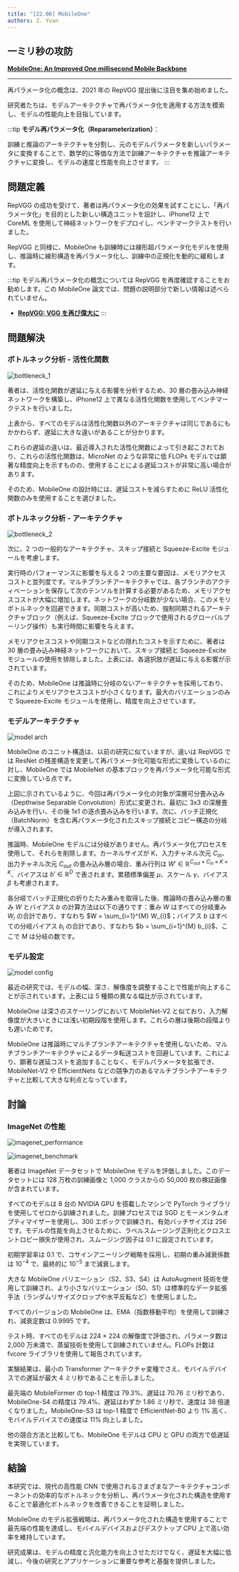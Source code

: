 ```yaml
---
title: "[22.06] MobileOne"
authors: Z. Yuan
---
```


## 一ミリ秒の攻防

[**MobileOne: An Improved One millisecond Mobile Backbone**](https://arxiv.org/abs/2206.04040)

---

再パラメータ化の概念は、2021 年の RepVGG 提出後に注目を集め始めました。

研究者たちは、モデルアーキテクチャで再パラメータ化を適用する方法を模索し、モデルの性能向上を目指しています。

:::tip
**モデル再パラメータ化（Reparameterization）**：

訓練と推論のアーキテクチャを分割し、元のモデルパラメータを新しいパラメータに変換することで、数学的に等価な方法で訓練アーキテクチャを推論アーキテクチャに変換し、モデルの速度と性能を向上させます。
:::

## 問題定義

RepVGG の成功を受けて、著者は再パラメータ化の効果を試すことにし、「再パラメータ化」を目的とした新しい構造ユニットを設計し、iPhone12 上で CoreML を使用して神経ネットワークをデプロイし、ベンチマークテストを行いました。

RepVGG と同様に、MobileOne も訓練時には線形超パラメータ化モデルを使用し、推論時に線形構造を再パラメータ化し、訓練中の正規化を動的に緩和します。

:::tip
モデル再パラメータ化の概念については RepVGG を再度確認することをお勧めします。この MobileOne 論文では、問題の説明部分で新しい情報は述べられていません。

- [**RepVGG: VGG を再び偉大に**](../2101-repvgg/index.md)
  :::

## 問題解決

### ボトルネック分析 - 活性化関数

![bottleneck_1](./img/img4.jpg)

著者は、活性化関数が遅延に与える影響を分析するため、30 層の畳み込み神経ネットワークを構築し、iPhone12 上で異なる活性化関数を使用してベンチマークテストを行いました。

上表から、すべてのモデルは活性化関数以外のアーキテクチャは同じであるにもかかわらず、遅延に大きな違いがあることが分かります。

これらの遅延の違いは、最近導入された活性化関数によって引き起こされており、これらの活性化関数は、MicroNet のような非常に低 FLOPs モデルでは顕著な精度向上を示すものの、使用することによる遅延コストが非常に高い場合があります。

そのため、MobileOne の設計時には、遅延コストを減らすために ReLU 活性化関数のみを使用することを選びました。

### ボトルネック分析 - アーキテクチャ

![bottleneck_2](./img/img5.jpg)

次に、2 つの一般的なアーキテクチャ、スキップ接続と Squeeze-Excite モジュールを考慮します。

実行時のパフォーマンスに影響を与える 2 つの主要な要因は、メモリアクセスコストと並列度です。マルチブランチアーキテクチャでは、各ブランチのアクティベーションを保存して次のテンソルを計算する必要があるため、メモリアクセスコストが大幅に増加します。ネットワークの分岐数が少ない場合、このメモリボトルネックを回避できます。同期コストが高いため、強制同期されるアーキテクチャブロック（例えば、Squeeze-Excite ブロックで使用されるグローバルプーリング操作）も実行時間に影響を与えます。

メモリアクセスコストや同期コストなどの隠れたコストを示すために、著者は 30 層の畳み込み神経ネットワークにおいて、スキップ接続と Squeeze-Excite モジュールの使用を排除しました。上表には、各選択肢が遅延に与える影響が示されています。

そのため、MobileOne は推論時に分岐のないアーキテクチャを採用しており、これによりメモリアクセスコストが小さくなります。最大のバリエーションのみで Squeeze-Excite モジュールを使用し、精度を向上させています。

### モデルアーキテクチャ

![model arch](./img/img6.jpg)

MobileOne のユニット構造は、以前の研究に似ていますが、違いは RepVGG では ResNet の残差構造を変更して再パラメータ化可能な形式に変換しているのに対し、MobileOne では MobileNet の基本ブロックを再パラメータ化可能な形式に変換している点です。

上図に示されているように、今回は再パラメータ化の対象が深層可分畳み込み（Depthwise Separable Convolution）形式に変更され、最初に 3x3 の深層畳み込みを行い、その後 1x1 の逐点畳み込みを行います。次に、バッチ正規化（BatchNorm）を含む再パラメータ化されたスキップ接続とコピー構造の分岐が導入されます。

推論時、MobileOne モデルには分岐がありません。再パラメータ化プロセスを使用して、それらを削除します。カーネルサイズが K、入力チャネル次元 $C_{in}$、出力チャネル次元 $C_{out}$ の畳み込み層の場合、重み行列は $W' \in \mathbb{R}^{C_{out}\times C_{in}\times K\times K}$、バイアスは $b' \in \mathbb{R}^D$ で表されます。累積標準偏差 $\mu$、スケール $\gamma$、バイアス $\beta$ も考慮されます。

各分岐でバッチ正規化の折りたたみ重みを取得した後、推論時の畳み込み層の重み $W$ とバイアス $b$ の計算方法は以下の通りです：重み $W$ はすべての分岐重み $W_{i}$ の合計であり、すなわち $W = \sum_{i=1}^{M} W_{i}$；バイアス $b$ はすべての分岐バイアス $b_{i}$ の合計であり、すなわち $b = \sum_{i=1}^{M} b_{i}$、ここで $M$ は分岐の数です。

### モデル設定

![model config](./img/img10.jpg)

最近の研究では、モデルの幅、深さ、解像度を調整することで性能が向上することが示されています。上表には 5 種類の異なる幅比が示されています。

MobileOne は深さのスケーリングにおいて MobileNet-V2 と似ており、入力解像度が大きいときには浅い初期段階を使用します。これらの層は後期の段階よりも遅いためです。

MobileOne は推論時にマルチブランチアーキテクチャを使用しないため、マルチブランチアーキテクチャによるデータ転送コストを回避しています。これにより、顕著な遅延コストを追加することなく、モデルパラメータを拡張でき、MobileNet-V2 や EfficientNets などの競争力のあるマルチブランチアーキテクチャと比較して大きな利点となっています。

## 討論

### ImageNet の性能

![imagenet_performance](./img/img1.jpg)

![imagenet_benchmark](./img/img12.jpg)

著者は ImageNet データセットで MobileOne モデルを評価しました。このデータセットには 128 万枚の訓練画像と 1,000 クラスからの 50,000 枚の検証画像が含まれています。

すべてのモデルは 8 台の NVIDIA GPU を搭載したマシンで PyTorch ライブラリを使用してゼロから訓練されました。訓練プロセスでは SGD とモーメンタムオプティマイザーを使用し、300 エポックで訓練され、有効バッチサイズは 256 です。モデルの性能を向上させるために、ラベルスムージング正則化とクロスエントロピー損失が使用され、スムージング因子は 0.1 に設定されています。

初期学習率は 0.1 で、コサインアニーリング戦略を採用し、初期の重み減衰係数は $10^{-4}$ で、最終的に $10^{-5}$ まで減衰します。

大きな MobileOne バリエーション（S2、S3、S4）は AutoAugment 技術を使用して訓練され、より小さなバリエーション（S0、S1）は標準的なデータ拡張手法（ランダムリサイズクロップや水平反転など）を使用しました。

すべてのバージョンの MobileOne は、EMA（指数移動平均）を使用して訓練され、減衰定数は 0.9995 です。

テスト時、すべてのモデルは 224 × 224 の解像度で評価され、パラメータ数は 2,000 万未満で、蒸留技術を使用して訓練されていません。FLOPs 計数は fvcore ライブラリを使用して報告されています。

実験結果は、最小の Transformer アーキテクチャ変種でさえ、モバイルデバイスでの遅延が最大 4 ミリ秒であることを示しました。

最先端の MobileFormer の top-1 精度は 79.3%、遅延は 70.76 ミリ秒であり、MobileOne-S4 の精度は 79.4%、遅延はわずか 1.86 ミリ秒で、速度は 38 倍速くなりました。MobileOne-S3 は top-1 精度で EfficientNet-B0 より 1% 高く、モバイルデバイスでの速度は 11% 向上しました。

他の競合方法と比較しても、MobileOne モデルは CPU と GPU の両方で低遅延を実現しています。

## 結論

本研究では、現代の高性能 CNN で使用されるさまざまなアーキテクチャコンポーネントの効率的なボトルネックを分析し、再パラメータ化された構造を使用することで最適化ボトルネックを改善できることを証明しました。

MobileOne のモデル拡張戦略は、再パラメータ化された構造を使用することで最先端の性能を達成し、モバイルデバイスおよびデスクトップ CPU 上で高い効率を維持しています。

研究成果は、モデルの精度と汎化能力を向上させただけでなく、遅延を大幅に低減し、今後の研究とアプリケーションに重要な参考と基盤を提供しました。
